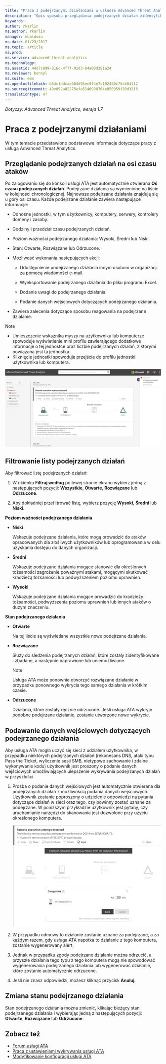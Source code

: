 ```yaml
---
title: "Praca z podejrzanymi działaniami w usłudze Advanced Threat Analytics | Dokumentacja firmy Microsoft"
description: "Opis sposobu przeglądania podejrzanych działań zidentyfikowanych przez usługę ATA."
keywords: 
author: rkarlin
ms.author: rkarlin
manager: mbaldwin
ms.date: 01/23/2017
ms.topic: article
ms.prod: 
ms.service: advanced-threat-analytics
ms.technology: 
ms.assetid: 44d7c899-816c-4f7f-91d3-84a09d291a24
ms.reviewer: bennyl
ms.suite: ems
ms.openlocfilehash: b84c1ddcae304d95ec9f4e7c102460c75cb04112
ms.sourcegitcommit: 49e892a82275efa5146998764e850959f20d3216
translationtype: HT
---
```

*Dotyczy: Advanced Threat Analytics, wersja 1.7*



# <a name="working-with-suspicious-activities"></a>Praca z podejrzanymi działaniami
W tym temacie przedstawiono podstawowe informacje dotyczące pracy z usługą Advanced Threat Analytics.

## <a name="review-suspicious-activities-on-the-attack-time-line"></a>Przeglądanie podejrzanych działań na osi czasu ataków
Po zalogowaniu się do konsoli usługi ATA jest automatycznie otwierana **Oś czasu podejrzanych działań**. Podejrzane działania są wymienione na liście w kolejności chronologicznej. Najnowsze podejrzane działania znajdują się u góry osi czasu.
Każde podejrzane działanie zawiera następujące informacje:

-   Odnośne jednostki, w tym użytkownicy, komputery, serwery, kontrolery domeny i zasoby.

-   Godziny i przedział czasu podejrzanych działań.

-   Poziom ważności podejrzanego działania: Wysoki, Średni lub Niski.

-   Stan: Otwarte, Rozwiązane lub Odrzucone.

-   Możliwość wykonania następujących akcji:

    -   Udostępnienie podejrzanego działania innym osobom w organizacji za pomocą wiadomości e-mail.

    -   Wyeksportowanie podejrzanego działania do pliku programu Excel.

    -   Dodanie uwagi do podejrzanego działania.

    -   Podanie danych wejściowych dotyczących podejrzanego działania.

-   Zawiera zalecenia dotyczące sposobu reagowania na podejrzane działanie.

> [!NOTE]
> -   Umieszczenie wskaźnika myszy na użytkowniku lub komputerze spowoduje wyświetlenie mini profilu zawierającego dodatkowe informacje o tej jednostce oraz liczbie podejrzanych działań, z którymi powiązana jest ta jednostka.
> -   Kliknięcie jednostki spowoduje przejście do profilu jednostki użytkownika lub komputera.

![Obraz osi czasu podejrzanych działań usługi ATA](media/ATA-Suspicious-Activity-Timeline.JPG)

## <a name="filter-suspicious-activities-list"></a>Filtrowanie listy podejrzanych działań
Aby filtrować listę podejrzanych działań:

1.  W okienku **Filtruj według** po lewej stronie ekranu wybierz jedną z następujących pozycji: **Wszystkie**, **Otwarte**, **Rozwiązane** lub **Odrzucone**.

2.  Aby dokładniej przefiltrować listę, wybierz pozycję **Wysoki**, **Średni** lub **Niski**.

**Poziom ważności podejrzanego działania**

-   **Niski**

    Wskazuje podejrzane działania, które mogą prowadzić do ataków opracowanych dla złośliwych użytkowników lub oprogramowania w celu uzyskania dostępu do danych organizacji.

-   **Średni**

    Wskazuje podejrzane działania mogące stanowić dla określonych tożsamości zagrożenie poważnymi atakami, mogącymi skutkować kradzieżą tożsamości lub podwyższeniem poziomu uprawnień.

-   **Wysoki**

    Wskazuje podejrzane działania mogące prowadzić do kradzieży tożsamości, podwyższenia poziomu uprawnień lub innych ataków o dużym znaczeniu.

**Stan podejrzanego działania**

-   **Otwarte**

    Na tej liście są wyświetlane wszystkie nowe podejrzane działania.

-   **Rozwiązane**

    Służy do śledzenia podejrzanych działań, które zostały zidentyfikowane i zbadane, a następnie naprawione lub uniemożliwione.

    > [!NOTE]
    > Usługa ATA może ponownie otworzyć rozwiązane działanie w przypadku ponownego wykrycia tego samego działania w krótkim czasie.

-   **Odrzucone**

    Działania, które zostały ręcznie odrzucone. Jeśli usługa ATA wykryje podobne podejrzane działanie, zostanie utworzone nowe wykrycie.

## <a name="provide-input-on-a-suspicious-activity"></a>Podawanie danych wejściowych dotyczących podejrzanego działania
Aby usługa ATA mogła uczyć się sieci z udziałem użytkownika, w przypadku niektórych podejrzanych działań (rekonesans DNS, ataki typu Pass the Ticket, wyliczenie sesji SMB, nietypowe zachowanie i zdalne wykonywanie kodu) użytkownik jest proszony o podanie danych wejściowych umożliwiających ulepszenie wykrywania podejrzanych działań w przyszłości.

1.  Prośba o podanie danych wejściowych jest automatycznie otwierana dla podejrzanych działań z możliwością podania danych wejściowych. Użytkownik zostanie poproszony o udzielenie odpowiedzi na pytania dotyczące działań w sieci oraz tego, czy powinny zostać uznane za podejrzane. W poniższym przykładzie użytkownik jest pytany, czy uruchamianie narzędzi do skanowania jest dozwolone przy użyciu określonego komputera.

    ![Obraz przedstawiający podawanie danych wejściowych dotyczących podejrzanych działań w usłudze ATA](media/ATA-Input.JPG)

2.  W przypadku odmowy to działanie zostanie uznane za podejrzane, a za każdym razem, gdy usługa ATA napotka to działanie z tego komputera, zostanie wygenerowany alert.

3.  Jednak w przypadku zgody podejrzane działanie można odrzucić, a przyszłe działania tego typu z tego komputera mogą nie spowodować wygenerowania podejrzanego działania lub wygenerować działanie, które zostanie automatycznie odrzucone.

4.  Jeśli nie znasz odpowiedzi, możesz kliknąć przycisk **Anuluj**.

## <a name="change-the-status-of-a-suspicious-activity"></a>Zmiana stanu podejrzanego działania
Stan podejrzanego działania można zmienić, klikając bieżący stan podejrzanego działania i wybierając jedną z następujących pozycji: **Otwarte**, **Rozwiązane** lub **Odrzucone**.

## <a name="see-also"></a>Zobacz też
- [Forum usługi ATA](https://social.technet.microsoft.com/Forums/security/home?forum=mata)
- [Praca z ustawieniami wykrywania usługi ATA](working-with-detection-settings.md)
- [Modyfikowanie konfiguracji usługi ATA](modifying-ata-configuration.md)
